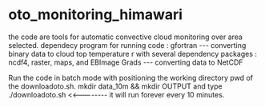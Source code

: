# oto_monitoring_himawari
the code are tools for automatic convective cloud monitoring over area selected. 
dependecy program for running code :
gfortran --- converting binary data to cloud top temperature
r with several dependency packages : ncdf4, raster, maps, and EBImage
Grads  --- converting data to NetCDF

Run the code in batch mode with positioning the working directory pwd of the downloadoto.sh.
mkdir data_10m && mkdir OUTPUT
and type ./downloadoto.sh   <<--------
it will run forever every 10 minutes.




